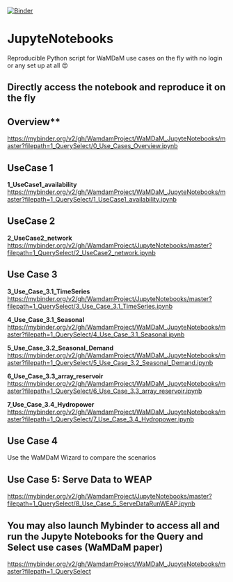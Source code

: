 [![Binder](https://mybinder.org/badge.svg)](https://mybinder.org/v2/gh/WamdamProject/WaMDaM_JupyteNotebooks/1_QuerySelect/master)


# JupyteNotebooks
Reproducible Python script for WaMDaM use cases on the fly with no login or any set up at all :heart_eyes:   


## Directly access the notebook and reproduce it on the fly    

## Overview**  
https://mybinder.org/v2/gh/WamdamProject/WaMDaM_JupyteNotebooks/master?filepath=1_QuerySelect/0_Use_Cases_Overview.ipynb


## UseCase 1    
**1_UseCase1_availability**    
https://mybinder.org/v2/gh/WamdamProject/WaMDaM_JupyteNotebooks/master?filepath=1_QuerySelect/1_UseCase1_availability.ipynb


## UseCase 2     
**2_UseCase2_network**   
https://mybinder.org/v2/gh/WamdamProject/JupyteNotebooks/master?filepath=1_QuerySelect/2_UseCase2_network.ipynb

## Use Case 3  
**3_Use_Case_3.1_TimeSeries**    
https://mybinder.org/v2/gh/WamdamProject/JupyteNotebooks/master?filepath=1_QuerySelect/3_Use_Case_3.1_TimeSeries.ipynb

**4_Use_Case_3.1_Seasonal**      
https://mybinder.org/v2/gh/WamdamProject/WaMDaM_JupyteNotebooks/master?filepath=1_QuerySelect/4_Use_Case_3.1_Seasonal.ipynb

**5_Use_Case_3.2_Seasonal_Demand**        
https://mybinder.org/v2/gh/WamdamProject/WaMDaM_JupyteNotebooks/master?filepath=1_QuerySelect/5_Use_Case_3.2_Seasonal_Demand.ipynb

**6_Use_Case_3.3_array_reservoir**   
https://mybinder.org/v2/gh/WamdamProject/WaMDaM_JupyteNotebooks/master?filepath=1_QuerySelect/6_Use_Case_3.3_array_reservoir.ipynb

**7_Use_Case_3.4_Hydropower**   
https://mybinder.org/v2/gh/WamdamProject/WaMDaM_JupyteNotebooks/master?filepath=1_QuerySelect/7_Use_Case_3.4_Hydropower.ipynb


## Use Case 4  
Use the WaMDaM Wizard to compare the scenarios

## Use Case 5: Serve Data to WEAP   

https://mybinder.org/v2/gh/WamdamProject/JupyteNotebooks/master?filepath=1_QuerySelect/8_Use_Case_5_ServeDataRunWEAP.ipynb



## You may also launch Mybinder to access all and run the Jupyte Notebooks for the Query and Select use cases (WaMDaM paper)  
https://mybinder.org/v2/gh/WamdamProject/WaMDaM_JupyteNotebooks/master?filepath=1_QuerySelect
